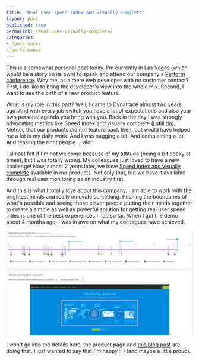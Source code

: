 ```yaml
---
title: "Real user speed index and visually complete"
layout: post
published: true
permalink: /real-user-visually-complete/
categories:
- Conferences
- performance
---
```


This is a somewhat personal post today. I'm currently in Las Vegas (which would be a story on its own) to
speak and attend our company's [Perform conference](https://www.dynatrace.com/perform). Why me, as a mere
web developer with no customer contact? First, I do like to bring the developer's view into the whole mix.
Second, I want to see the birth of a new product feature.

What is my role in this part? Well, I came to Dynatrace almost two years ago. And with every job switch you 
have a lot of expectations and also your own personal agenda you bring with you. Back in the day I was strongly
advocating metrics like Speed Index and visually complete ([I still do](/speed-index-explained-topconf/)).
Metrics that our products did not feature back then, but would have helped me a lot in my daily work. 
And I was nagging a lot. And complaining a lot. And teasing the right people ... alot! 

I almost felt if I'm not welcome because of my attitude (being a bit cocky at times), but I was 
totally wrong. My colleagues just loved to have a new challenge! Now, almost 2 years later, we have
[Speed Index and visually complete](https://www.dynatrace.com/capabilities/digital-experience-monitoring/visually-complete/) available in
our products. Not only that, but we have it available through real user monitoring as an industry first.

And this is what I totally love about this company. I am able to work with the brightest minds and really
innovate something. Pushing the boundaries of what's possible and seeing those clever people putting their minds
together to create a simple as well as powerful solution for getting real user speed index is one of the 
best experiences I had so far. When I got the demo about 4 months ago, I was in awe on what my colleagues have
achieved. 

![Real user speed index and visually complete inspection](/wp-content/uploads/si.png)

I won't go into the details here, the product page and [this blog post](https://www.dynatrace.com/blog/visually-complete-speed-index-for-real-user-monitoring-rum/) are doing that.
I just wanted to say that I'm happy :-) (and maybe a little proud).
